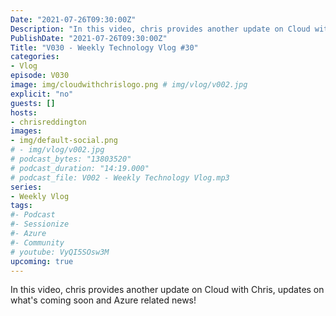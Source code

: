 ```yaml
---
Date: "2021-07-26T09:30:00Z"
Description: "In this video, chris provides another update on Cloud with Chris, updates on what's coming soon and Azure related news!"
PublishDate: "2021-07-26T09:30:00Z"
Title: "V030 - Weekly Technology Vlog #30"
categories:
- Vlog
episode: V030
image: img/cloudwithchrislogo.png # img/vlog/v002.jpg
explicit: "no"
guests: []
hosts:
- chrisreddington
images:
- img/default-social.png
# - img/vlog/v002.jpg
# podcast_bytes: "13803520"
# podcast_duration: "14:19.000"
# podcast_file: V002 - Weekly Technology Vlog.mp3
series:
- Weekly Vlog
tags:
#- Podcast
#- Sessionize
#- Azure
#- Community
# youtube: VyQI5SOsw3M
upcoming: true
---
```

In this video, chris provides another update on Cloud with Chris, updates on what's coming soon and Azure related news!